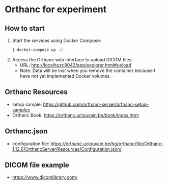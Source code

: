 # Orthanc for experiment

## How to start
1. Start the services using Docker Compose:
    ```sh
    $ docker-compose up -d
    ```
2. Access the Orthanc web interface to upload DICOM files:
    - URL: [http://localhost:8042/app/explorer.html#upload](http://localhost:8042/app/explorer.html#upload)
    - Note: Data will be lost when you remove the container because I have not yet implemented Docker volumes.


## Orthanc Resources
* setup sample: https://github.com/orthanc-server/orthanc-setup-samples
* Orthanc Book: https://orthanc.uclouvain.be/book/index.html

## Orthanc.json
* configuration file: https://orthanc.uclouvain.be/hg/orthanc/file/Orthanc-1.12.6/OrthancServer/Resources/Configuration.json/

## DICOM file example
*  https://www.dicomlibrary.com/